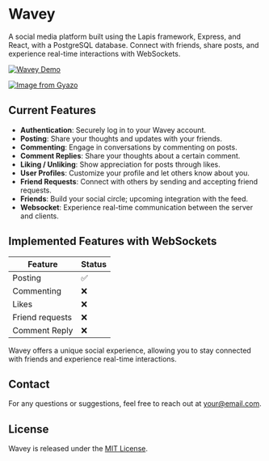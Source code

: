 # Wavey
A social media platform built using the Lapis framework, Express, and React, with a PostgreSQL database. Connect with friends, share posts, and experience real-time interactions with WebSockets.

[![Wavey Demo](https://i.gyazo.com/8e2fd2b396ce0ecd76ccf1d773d3e984.gif)](https://gyazo.com/8e2fd2b396ce0ecd76ccf1d773d3e984)

[![Image from Gyazo](https://i.gyazo.com/78f583099b2d2bede23d4bb1c07d6ebd.gif)](https://gyazo.com/78f583099b2d2bede23d4bb1c07d6ebd)

## Current Features

- **Authentication**: Securely log in to your Wavey account.
- **Posting**: Share your thoughts and updates with your friends.
- **Commenting**: Engage in conversations by commenting on posts.
- **Comment Replies**: Share your thoughts about a certain comment.
- **Liking / Unliking**: Show appreciation for posts through likes.
- **User Profiles**: Customize your profile and let others know about you.
- **Friend Requests**: Connect with others by sending and accepting friend requests.
- **Friends**: Build your social circle; upcoming integration with the feed.
- **Websocket**: Experience real-time communication between the server and clients.

## Implemented Features with WebSockets

| Feature                 | Status   |
|-------------------------|----------|
| Posting            | ✅       |
| Commenting  | ❌       |
| Likes     | ❌       |
| Friend requests | ❌       |
| Comment Reply  | ❌       |

Wavey offers a unique social experience, allowing you to stay connected with friends and experience real-time interactions.

## Contact

For any questions or suggestions, feel free to reach out at [your@email.com](mailto:alexis.grenier2000@gmail.com).

## License

Wavey is released under the [MIT License](LICENSE).

